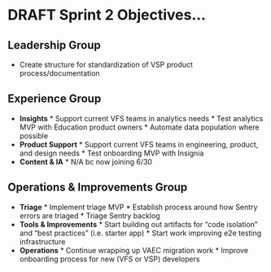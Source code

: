 # DRAFT Sprint 2 Objectives...

## Leadership Group
*   Create structure for standardization of VSP product process/documentation

## Experience Group
*   **Insights**
            *   Support current VFS teams in analytics needs
            *   Test analytics MVP with Education product owners
            *   Automate data population where possible
*   **Product Support**
            *   Support current VFS teams in engineering, product, and design needs
            *   Test onboarding MVP with Insignia
*   **Content & IA**
            *   N/A bc now joining 6/30
## Operations & Improvements Group
*   **Triage**
            *   Implement triage MVP
            *   Establish process around how Sentry errors are triaged
            *   Triage Sentry backlog
*   **Tools & Improvements**
            *   Start building out artifacts for “code isolation” and “best practices” (i.e. starter app)
            *   Start work improving e2e testing infrastructure
*   **Operations**
            *   Continue wrapping up VAEC migration work
            *   Improve onboarding process for new (VFS or VSP) developers
